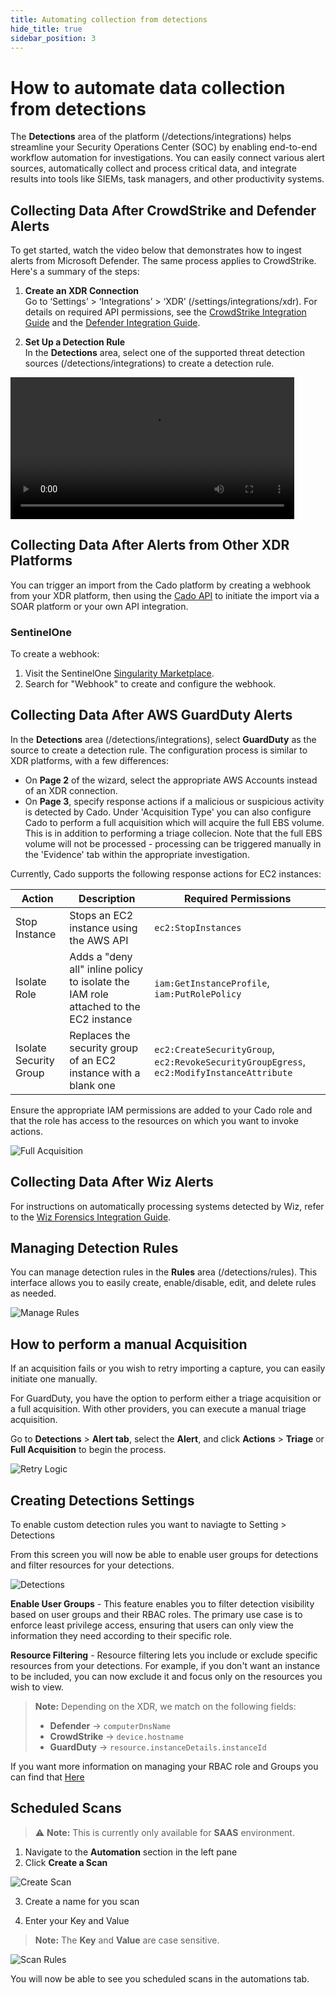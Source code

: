 ```yaml
---
title: Automating collection from detections
hide_title: true
sidebar_position: 3
---
```


# How to automate data collection from detections

The **Detections** area of the platform (/detections/integrations) helps streamline your Security Operations Center (SOC) by enabling end-to-end workflow automation for investigations. You can easily connect various alert sources, automatically collect and process critical data, and integrate results into tools like SIEMs, task managers, and other productivity systems.

## Collecting Data After CrowdStrike and Defender Alerts

To get started, watch the video below that demonstrates how to ingest alerts from Microsoft Defender. The same process applies to CrowdStrike. Here's a summary of the steps:

1. **Create an XDR Connection**  
   Go to ‘Settings’ > ‘Integrations’ > ‘XDR’ (/settings/integrations/xdr). For details on required API permissions, see the [CrowdStrike Integration Guide](/cado/integrations/xdr/crowdstrike) and the [Defender Integration Guide](/cado/integrations/xdr/defender).

2. **Set Up a Detection Rule**  
   In the **Detections** area, select one of the supported threat detection sources (/detections/integrations) to create a detection rule.

<video src="/img/detections-set-up.mp4" controls width="90%"></video>

## Collecting Data After Alerts from Other XDR Platforms

You can trigger an import from the Cado platform by creating a webhook from your XDR platform, then using the [Cado API](/cado/integrations/api-overview) to initiate the import via a SOAR platform or your own API integration.

### SentinelOne
To create a webhook:
1. Visit the SentinelOne [Singularity Marketplace](https://www.sentinelone.com/partners/singularity-marketplace/).
2. Search for "Webhook" to create and configure the webhook.

## Collecting Data After AWS GuardDuty Alerts

In the **Detections** area (/detections/integrations), select **GuardDuty** as the source to create a detection rule. The configuration process is similar to XDR platforms, with a few differences:

   - On **Page 2** of the wizard, select the appropriate AWS Accounts instead of an XDR connection.
   - On **Page 3**, specify response actions if a malicious or suspicious activity is detected by Cado. Under 'Acquisition Type' you can also configure Cado to perform a full acquisition which will acquire the full EBS volume. This is in addition to performing a triage collecion. Note that the full EBS volume will not be processed - processing can be triggered manually in the 'Evidence' tab within the appropriate investigation.

Currently, Cado supports the following response actions for EC2 instances:

| Action | Description | Required Permissions |
| -------- | ----------- | ---------- |
| Stop Instance | Stops an EC2 instance using the AWS API | `ec2:StopInstances` |
| Isolate Role | Adds a "deny all" inline policy to isolate the IAM role attached to the EC2 instance | `iam:GetInstanceProfile`, `iam:PutRolePolicy` |
| Isolate Security Group | Replaces the security group of an EC2 instance with a blank one | `ec2:CreateSecurityGroup`, `ec2:RevokeSecurityGroupEgress`, `ec2:ModifyInstanceAttribute` |

Ensure the appropriate IAM permissions are added to your Cado role and that the role has access to the resources on which you want to invoke actions.

![Full Acquisition](/img/guardduty-full-acquisition.png)

## Collecting Data After Wiz Alerts

For instructions on automatically processing systems detected by Wiz, refer to the [Wiz Forensics Integration Guide](/cado/integrations/cnapp/wiz).

## Managing Detection Rules

You can manage detection rules in the **Rules** area (/detections/rules). This interface allows you to easily create, enable/disable, edit, and delete rules as needed.

![Manage Rules](/img/detections-rules.png)

## How to perform a manual Acquisition

If an acquisition fails or you wish to retry importing a capture, you can easily initiate one manually.

For GuardDuty, you have the option to perform either a triage acquisition or a full acquisition. With other providers, you can execute a manual triage acquisition.

Go to **Detections** > **Alert tab**, select the **Alert**, and click **Actions** > **Triage** or **Full Acquisition** to begin the process.

![Retry Logic](/img/retry-logic.png)

## Creating Detections Settings

To enable custom detection rules you want to naviagte to Setting > Detections

From this screen you will now be able to enable user groups for detections and filter resources for your detections.

![Detections](/img/detections.png)

**Enable User Groups** - This feature enables you to filter detection visibility based on user groups and their RBAC roles. The primary use case is to enforce least privilege access, ensuring that users can only view the information they need according to their specific role.

**Resource Filtering** - Resource filtering lets you include or exclude specific resources from your detections. For example, if you don't want an instance to be included, you can now exclude it and focus only on the resources you wish to view.

> **Note:** Depending on the XDR, we match on the following fields:
>
> - **Defender** → `computerDnsName`
> - **CrowdStrike** → `device.hostname`
> - **GuardDuty** → `resource.instanceDetails.instanceId`


If you want more information on managing your RBAC role and Groups you can find that [Here](https://docs.cadosecurity.com/cado/manage/users-authentication/users#cado-platform-roles)

## Scheduled Scans

> ⚠️ **Note:** This is currently only available for **SAAS** environment.

1. Navigate to the **Automation** section in the left pane
2. Click **Create a Scan**

![Create Scan](/img/createscan.png)

3. Create a name for you scan

4. Enter your Key and Value

>  **Note:** The **Key** and **Value** are case sensitive.

![Scan Rules](/img/scanrules.png)

You will now be able to see you scheduled scans in the automations tab.



   



